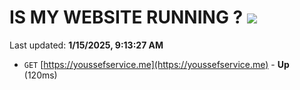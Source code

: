 # IS MY WEBSITE RUNNING ? [![](https://img.shields.io/static/v1?label=Sponsor&message=%E2%9D%A4&logo=GitHub&color=%23fe8e86)](https://github.com/sponsors/Youssef-Lehmam)

Last updated: **1/15/2025, 9:13:27 AM**

- `GET` [https://youssefservice.me](https://youssefservice.me) - **Up** (120ms)
